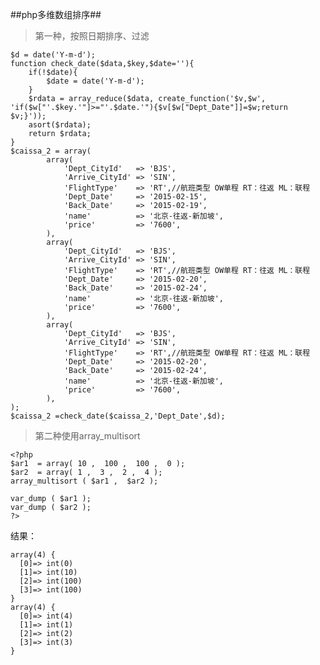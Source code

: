 ##php多维数组排序##



> 第一种，按照日期排序、过滤

	$d = date('Y-m-d');
	function check_date($data,$key,$date=''){
	    if(!$date){
	        $date = date('Y-m-d');
	    }
	    $rdata = array_reduce($data, create_function('$v,$w', 'if($w["'.$key.'"]>="'.$date.'"){$v[$w["Dept_Date"]]=$w;return $v;}'));
	    asort($rdata);
	    return $rdata;
	}
	$caissa_2 = array(
	        array(
	            'Dept_CityId'   => 'BJS',
	            'Arrive_CityId' => 'SIN',
	            'FlightType'    => 'RT',//航班类型 OW单程 RT：往返 ML：联程
	            'Dept_Date'     => '2015-02-15',
	            'Back_Date'     => '2015-02-19',
	            'name'          => '北京-往返-新加坡',
	            'price'         => '7600',
	        ),
	        array(
	            'Dept_CityId'   => 'BJS',
	            'Arrive_CityId' => 'SIN',
	            'FlightType'    => 'RT',//航班类型 OW单程 RT：往返 ML：联程
	            'Dept_Date'     => '2015-02-20',
	            'Back_Date'     => '2015-02-24',
	            'name'          => '北京-往返-新加坡',
	            'price'         => '7600',
	        ),
	        array(
	            'Dept_CityId'   => 'BJS',
	            'Arrive_CityId' => 'SIN',
	            'FlightType'    => 'RT',//航班类型 OW单程 RT：往返 ML：联程
	            'Dept_Date'     => '2015-02-20',
	            'Back_Date'     => '2015-02-24',
	            'name'          => '北京-往返-新加坡',
	            'price'         => '7600',
	        ),
	);
	$caissa_2 =check_date($caissa_2,'Dept_Date',$d);

> 第二种使用array_multisort

	<?php
	$ar1  = array( 10 ,  100 ,  100 ,  0 );
	$ar2  = array( 1 ,  3 ,  2 ,  4 );
	array_multisort ( $ar1 ,  $ar2 );
	
	var_dump ( $ar1 );
	var_dump ( $ar2 );
	?> 

结果：

	array(4) {
	  [0]=> int(0)
	  [1]=> int(10)
	  [2]=> int(100)
	  [3]=> int(100)
	}
	array(4) {
	  [0]=> int(4)
	  [1]=> int(1)
	  [2]=> int(2)
	  [3]=> int(3)
	}
